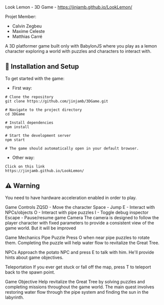 Look Lemon - 3D Game - https://jinjamb.github.io/LookLemon/

Projet Member:
- Calvin Zegbeu
- Maxime Celeste
- Matthias Carré

A 3D platformer game built only with BabylonJS where you play as a lemon character exploring a world with puzzles and characters to interact with.

## 🚀 Installation and Setup
To get started with the game:

- First way:
```
# Clone the repository
git clone https://github.com/jinjamb/3DGame.git

# Navigate to the project directory
cd 3DGame

# Install dependencies
npm install

# Start the development server
npm start

# The game should automatically open in your default browser.
```

- Other way:
```
Click on this link
https://jinjamb.github.io/LookLemon/
```

## ⚠️ Warning

You need to have hardware acceleration enabled in order to play.

Game Controls
ZQSD - Move the character
Space - Jump
E - Interact with NPCs/objects
O - Interact with pipe puzzles
I - Toggle debug inspector
Escape - Pause/resume game
Camera
The camera is designed to follow the player character with fixed parameters to provide a consistent view of the game world. But it will be improved

Game Mechanics
Pipe Puzzle
Press O when near pipe puzzles to rotate them. Completing the puzzle will help water flow to revitalize the Great Tree.

NPCs
Approach the potato NPC and press E to talk with him. He'll provide hints about game objectives.

Teleportation
If you ever get stuck or fall off the map, press T to teleport back to the spawn point.

Game Objective
Help revitalize the Great Tree by solving puzzles and completing missions throughout the game world. The main quest involves restoring water flow through the pipe system and finding the sun in the labyrinth.
